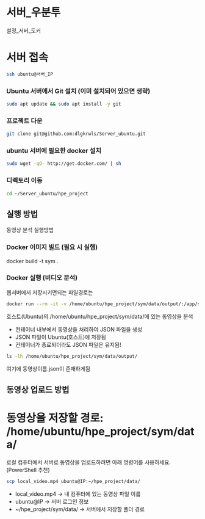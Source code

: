 # 서버_우분투
설정_서버_도커


# 서버 접속
```bash
ssh ubuntu@서버_IP
```

### Ubuntu 서버에서 Git 설치 (이미 설치되어 있으면 생략)

```bash
sudo apt update && sudo apt install -y git
```

### 프로젝트 다운
```bash
git clone git@github.com:dlgkrwls/Server_ubuntu.git
```

### ubuntu 서버에 필요한 docker 설치
```bash
sudo wget -qO- http://get.docker.com/ | sh
```

### 디렉토리 이동 
```bash
cd ~/Server_ubuntu/hpe_project
```


## 실행 방법
동영상 분석 실행방법


### Docker 이미지 빌드 (필요 시 실행)
docker build -t sym .

### Docker 실행 (비디오 분석)
웹서버에서 저장시키면되는 파일경로는  

```bash
docker run --rm -it -v /home/ubuntu/hpe_project/sym/data/output/:/app/sym/data/output/sym --vid_path "./sym/data/동영상이름.mp4"
```

호스트(Ubuntu)의 /home/ubuntu/hpe_project/sym/data/에 있는 동영상을 분석    
- 컨테이너 내부에서 동영상을 처리하여 JSON 파일을 생성
- JSON 파일이 Ubuntu(호스트)에 저장됨
- 컨테이너가 종료되더라도 JSON 파일은 유지됨!

```bash
ls -lh /home/ubuntu/hpe_project/sym/data/output/
```
여기에 동영상이름.json이 존재하게됨
## 동영상 업로드 방법
# 동영상을 저장할 경로: /home/ubuntu/hpe_project/sym/data/
로컬 컴퓨터에서 서버로 동영상을 업로드하려면 아래 명령어를 사용하세요. (PowerShell 추천)

```bash
scp local_video.mp4 ubuntu@IP:~/hpe_project/data/
```

- local_video.mp4 → 내 컴퓨터에 있는 동영상 파일 이름
- ubuntu@IP → 서버 로그인 정보
- ~/hpe_project/sym/data/ → 서버에서 저장할 폴더 경로

